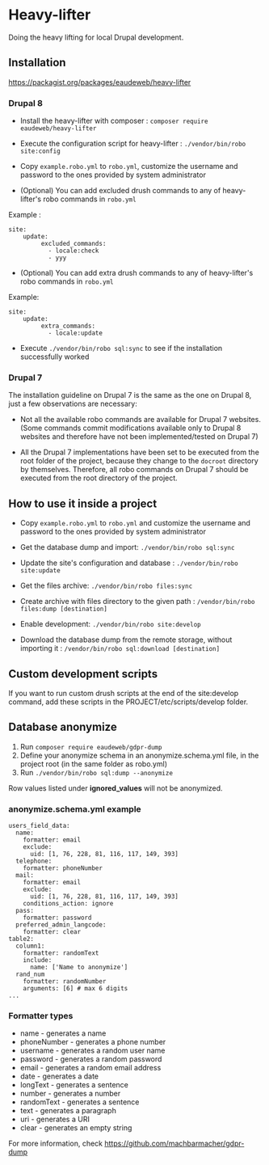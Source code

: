 # Heavy-lifter
Doing the heavy lifting for local Drupal development.

## Installation

https://packagist.org/packages/eaudeweb/heavy-lifter

### Drupal 8

* Install the heavy-lifter with composer : `composer require eaudeweb/heavy-lifter`

* Execute the configuration script for heavy-lifter : `./vendor/bin/robo site:config`

* Copy `example.robo.yml` to `robo.yml`, customize the username and password to the ones provided by system administrator

* (Optional) You can add excluded drush commands to any of heavy-lifter's robo commands in `robo.yml` 

Example : 
```
site:
    update:
         excluded_commands:
           - locale:check
           - yyy
```

* (Optional) You can add extra drush commands to any of heavy-lifter's robo commands in `robo.yml`

Example:
```
site:
    update:
         extra_commands:
           - locale:update
```    

* Execute `./vendor/bin/robo sql:sync` to see if the installation successfully worked

### Drupal 7

The installation guideline on Drupal 7 is the same as the one on Drupal 8, just a few observations are necessary:

* Not all the available robo commands are available for Drupal 7 websites. (Some commands commit modifications available only to Drupal 8 websites and therefore have not been implemented/tested on Drupal 7)

* All the Drupal 7 implementations have been set to be executed from the root folder of the project, because they change to the `docroot` directory by themselves. Therefore, all robo commands on Drupal 7 should be executed from the root directory of the project. 

## How to use it inside a project

* Copy `example.robo.yml` to `robo.yml` and customize the username and password to the ones provided by system administrator

* Get the database dump and import: `./vendor/bin/robo sql:sync`

* Update the site's configuration and database : `./vendor/bin/robo site:update`

* Get the files archive: `./vendor/bin/robo files:sync`

* Create archive with files directory to the given path : `/vendor/bin/robo files:dump [destination]`

* Enable development: `./vendor/bin/robo site:develop`

* Download the database dump from the remote storage, without importing it : `/vendor/bin/robo sql:download [destination]`


## Custom development scripts

If you want to run custom drush scripts at the end of the site:develop command, add these scripts in the PROJECT/etc/scripts/develop folder.


## Database anonymize 

1. Run `composer require eaudeweb/gdpr-dump`
2. Define your anonymize schema in an anonymize.schema.yml file, in the project root (in the same folder as robo.yml)
3. Run `./vendor/bin/robo sql:dump --anonymize`

Row values listed under **ignored_values** will not be anonymized.

### anonymize.schema.yml example

```
users_field_data:
  name:
    formatter: email
    exclude:
      uid: [1, 76, 228, 81, 116, 117, 149, 393]
  telephone:
    formatter: phoneNumber
  mail:
    formatter: email
    exclude:
      uid: [1, 76, 228, 81, 116, 117, 149, 393]
    conditions_action: ignore
  pass:
    formatter: password
  preferred_admin_langcode:
    formatter: clear
table2:
  column1:
    formatter: randomText
    include:
      name: ['Name to anonymize']
  rand_num
    formatter: randomNumber
    arguments: [6] # max 6 digits
...
```

### Formatter types

- name - generates a name
- phoneNumber - generates a phone number
- username - generates a random user name
- password - generates a random password
- email - generates a random email address
- date - generates a date
- longText - generates a sentence
- number - generates a number
- randomText - generates a sentence
- text - generates a paragraph
- uri - generates a URI
- clear - generates an empty string

For more information, check https://github.com/machbarmacher/gdpr-dump
